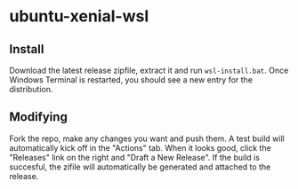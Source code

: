 # ubuntu-xenial-wsl

## Install

Download the latest release zipfile, extract it and run `wsl-install.bat`.
Once Windows Terminal is restarted, you should see a new entry for the distribution.

## Modifying

Fork the repo, make any changes you want and push them. A test build will automatically kick off in the "Actions" tab.
When it looks good, click the "Releases" link on the right and "Draft a New Release". If the build is succesful, the zifile
will automatically be generated and attached to the release.
